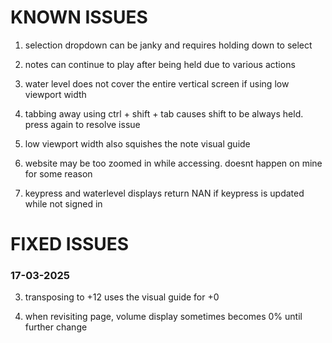 # KNOWN ISSUES

1. selection dropdown can be janky and requires holding down to select

2. notes can continue to play after being held due to various actions   

4. water level does not cover the entire vertical screen if using low viewport width

5. tabbing away using ctrl + shift + tab causes shift to be always held. press again to resolve issue

6. low viewport width also squishes the note visual guide

7. website may be too zoomed in while accessing. doesnt happen on mine for some reason

9. keypress and waterlevel displays return NAN if keypress is updated while not signed in


# FIXED ISSUES

### 17-03-2025
3. transposing to +12 uses the visual guide for +0

8. when revisiting page, volume display sometimes becomes 0% until further change
